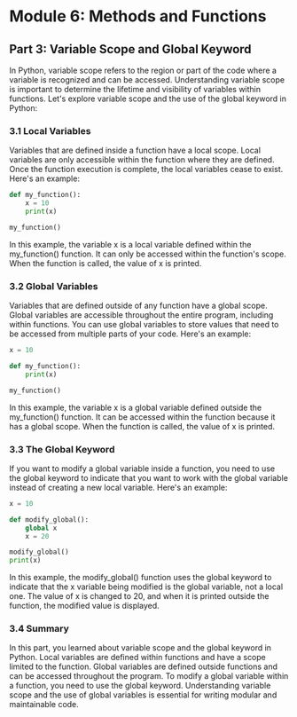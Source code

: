 # Module 6: Methods and Functions

## Part 3: Variable Scope and Global Keyword

In Python, variable scope refers to the region or part of the code where a variable is recognized and can be accessed. 
Understanding variable scope is important to determine the lifetime and visibility of variables within functions. 
Let's explore variable scope and the use of the global keyword in Python:

### 3.1 Local Variables

Variables that are defined inside a function have a local scope. Local variables are only accessible within the function
where they are defined. Once the function execution is complete, the local variables cease to exist. Here's an example:

```python
def my_function():
    x = 10
    print(x)

my_function()
```

In this example, the variable x is a local variable defined within the my_function() function. It can only be accessed 
within the function's scope. When the function is called, the value of x is printed.

### 3.2 Global Variables

Variables that are defined outside of any function have a global scope. Global variables are accessible throughout the 
entire program, including within functions. You can use global variables to store values that need to be accessed from 
multiple parts of your code. Here's an example:

```python
x = 10

def my_function():
    print(x)

my_function()
```

In this example, the variable x is a global variable defined outside the my_function() function. It can be accessed within
the function because it has a global scope. When the function is called, the value of x is printed.

### 3.3 The Global Keyword

If you want to modify a global variable inside a function, you need to use the global keyword to indicate that you want 
to work with the global variable instead of creating a new local variable. Here's an example:

```python
x = 10

def modify_global():
    global x
    x = 20

modify_global()
print(x)
```

In this example, the modify_global() function uses the global keyword to indicate that the x variable being modified 
is the global variable, not a local one. The value of x is changed to 20, and when it is printed outside the function,
 the modified value is displayed.

### 3.4 Summary

In this part, you learned about variable scope and the global keyword in Python. Local variables are defined within functions
 and have a scope limited to the function. Global variables are defined outside functions and can be accessed throughout
  the program. To modify a global variable within a function, you need to use the global keyword. Understanding variable
   scope and the use of global variables is essential for writing modular and maintainable code.